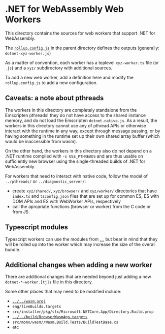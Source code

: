# .NET for WebAssembly Web Workers

This directory contains the sources for web workers that support .NET for WebAssembly.

The [`rollup.config.js`](../rollup.config.js) in the parent directory
defines the outputs (generally: `dotnet-xyz-worker.js`)

As a matter of convention, each worker has a toplevel `xyz-worker.ts`
file (or `.js`) and a `xyz/` subdirectory with additional sources.

To add a new web worker, add a definition here and modify the
`rollup.config.js` to add a new configuration.

## Caveats: a note about pthreads

The workers in this directory are completely standalone from the Emscripten pthreads! they do not have access to the shared instance memory, and do not load the Emscripten `dotnet.native.js`.  As a result, the workers in this directory cannot use any of pthread APIs or otherwise interact with the runtime in any way, except through message passing, or by having something in the runtime set up their own shared array buffer (which would be inaccessible from wasm).

On the other hand, the workers in this directory also do not depend on a .NET runtime compiled with `-s USE_PTHREADS` and are thus usable on sufficiently new browser using the single-threaded builds of .NET for WebAssembly.

For workers that need to interact with native code, follow the model of `../pthreads/` or `../diagnostic_server/`:

- create `xyz/shared/`, `xyz/browser/` and `xyz/worker/` directories that have `index.ts` and `tsconfig.json` files that are set up for common ES, ES with DOM APIs and ES with WebWorker APIs, respectively
- call the apropriate functions (browser or worker) from the C code or from JS.

## Typescript modules

Typescript workers can use the modules from [`..`](..) but bear in
mind that they will be rolled up into the worker which may increase
the size of the overall bundle.

## Additional changes when adding a new worker

There are additional changes that are needed beyond just adding a new `dotnet-*-worker.[tj]s` file in this directory.

Some other places that may need to be modified include:
* [`../../wasm.proj`](../../wasm.proj)
* `eng/liveBuilds.targets`
* `src/installer/pkg/sfx/Microsoft.NETCore.App/Directory.Build.prop`
* [`../../build/BrowserWasmApp.targets`](../../build/BrowserWasmApp.targets)
* `src/mono/wasm//Wasm.Build.Tests/BuildTestBase.cs`
* etc

